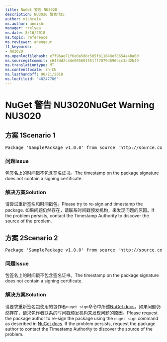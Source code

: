 ```yaml
---
title: NuGet 警告 NU3020
description: NU3020 警告代码
author: mishra14
ms.author: anmishr
manager: rrelyea
ms.date: 8/16/2018
ms.topic: reference
ms.reviewer: anangaur
f1_keywords:
- NU3020
ms.openlocfilehash: e7f96ae71f6e0a5d8c505fb11048e78654a4ba6d
ms.sourcegitcommit: c643dd2c44e085601551ff7079d696bcc3ad2b49
ms.translationtype: MT
ms.contentlocale: zh-CN
ms.lasthandoff: 08/21/2018
ms.locfileid: "40247786"
---
```

# <a name="nuget-warning-nu3020"></a><span data-ttu-id="c00bf-103">NuGet 警告 NU3020</span><span class="sxs-lookup"><span data-stu-id="c00bf-103">NuGet Warning NU3020</span></span>

## <a name="scenario-1"></a><span data-ttu-id="c00bf-104">方案 1</span><span class="sxs-lookup"><span data-stu-id="c00bf-104">Scenario 1</span></span>

<pre>Package 'SamplePackage v1.0.0' from source 'http://source.com/index.json': The timestamp does not have a signing certificate.</pre>

### <a name="issue"></a><span data-ttu-id="c00bf-105">问题</span><span class="sxs-lookup"><span data-stu-id="c00bf-105">Issue</span></span>

<span data-ttu-id="c00bf-106">包签名上的时间戳不包含签名证书。</span><span class="sxs-lookup"><span data-stu-id="c00bf-106">The timestamp on the package signature does not contain a signing certificate.</span></span>


### <a name="solution"></a><span data-ttu-id="c00bf-107">解决方案</span><span class="sxs-lookup"><span data-stu-id="c00bf-107">Solution</span></span>

<span data-ttu-id="c00bf-108">请尝试重新签名和时间戳包。</span><span class="sxs-lookup"><span data-stu-id="c00bf-108">Please try to re-sign and timestamp the package.</span></span> <span data-ttu-id="c00bf-109">如果问题仍然存在，请联系时间戳颁发机构，来发现问题的原因。</span><span class="sxs-lookup"><span data-stu-id="c00bf-109">If the problem persists, contact the Timestamp Authority to discover the source of the problem.</span></span>



## <a name="scenario-2"></a><span data-ttu-id="c00bf-110">方案 2</span><span class="sxs-lookup"><span data-stu-id="c00bf-110">Scenario 2</span></span>

<pre>Package 'SamplePackage v1.0.0' from source 'http://source.com/index.json': The primary signature's timestamp does not have a signing certificate.</pre>

### <a name="issue"></a><span data-ttu-id="c00bf-111">问题</span><span class="sxs-lookup"><span data-stu-id="c00bf-111">Issue</span></span>

<span data-ttu-id="c00bf-112">包签名上的时间戳不包含签名证书。</span><span class="sxs-lookup"><span data-stu-id="c00bf-112">The timestamp on the package signature does not contain a signing certificate.</span></span>


### <a name="solution"></a><span data-ttu-id="c00bf-113">解决方案</span><span class="sxs-lookup"><span data-stu-id="c00bf-113">Solution</span></span>

<span data-ttu-id="c00bf-114">请要求重新签名包使用的包作者`nuget sign`命令中所述[NuGet docs](https://docs.microsoft.com/en-us/nuget/create-packages/sign-a-package)。如果问题仍然存在，请求包作者联系的时间戳颁发机构来发现问题的原因。</span><span class="sxs-lookup"><span data-stu-id="c00bf-114">Please request the package author to re-sign the package using the `nuget sign` command as described in [NuGet docs](https://docs.microsoft.com/en-us/nuget/create-packages/sign-a-package). If the problem persists, request the package author to contact the Timestamp Authority to discover the source of the problem.</span></span>


